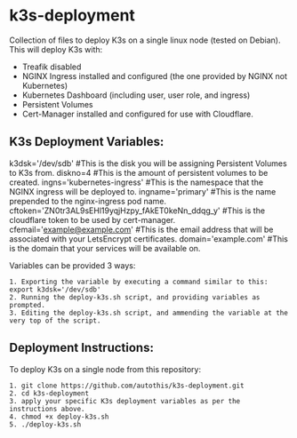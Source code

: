 k3s-deployment
===========================

Collection of files to deploy K3s on a single linux node (tested on Debian).
This will deploy K3s with:
  - Treafik disabled
  - NGINX Ingress installed and configured (the one provided by NGINX not Kubernetes)
  - Kubernetes Dashboard (including user, user role, and ingress)
  - Persistent Volumes
  - Cert-Manager installed and configured for use with Cloudflare.

K3s Deployment Variables:
------------------------

  k3dsk='/dev/sdb'                                      #This is the disk you will be assigning Persistent Volumes to K3s from.
  diskno=4                                              #This is the amount of persistent volumes to be created.
  ingns='kubernetes-ingress'                            #This is the namespace that the NGINX ingress will be deployed to.
  ingname='primary'                                     #This is the name prepended to the nginx-ingress pod name.
  cftoken='ZN0tr3AL9sEHl19yqjHzpy_fAkET0keNn_ddqg_y'    #This is the cloudflare token to be used by cert-manager.
  cfemail='example@example.com'                         #This is the email address that will be associated with your LetsEncrypt certificates.
  domain='example.com'                                  #This is the domain that your services will be available on.

  Variables can be provided 3 ways:
    
    1. Exporting the variable by executing a command similar to this: export k3dsk='/dev/sdb'
    2. Running the deploy-k3s.sh script, and providing variables as prompted.
    3. Editing the deploy-k3s.sh script, and ammending the variable at the very top of the script.

Deployment Instructions:
------------------------

  To deploy K3s on a single node from this repository:

    1. git clone https://github.com/autothis/k3s-deployment.git
    2. cd k3s-deployment
    3. apply your specific K3s deployment variables as per the instructions above.
    4. chmod +x deploy-k3s.sh
    5. ./deploy-k3s.sh

